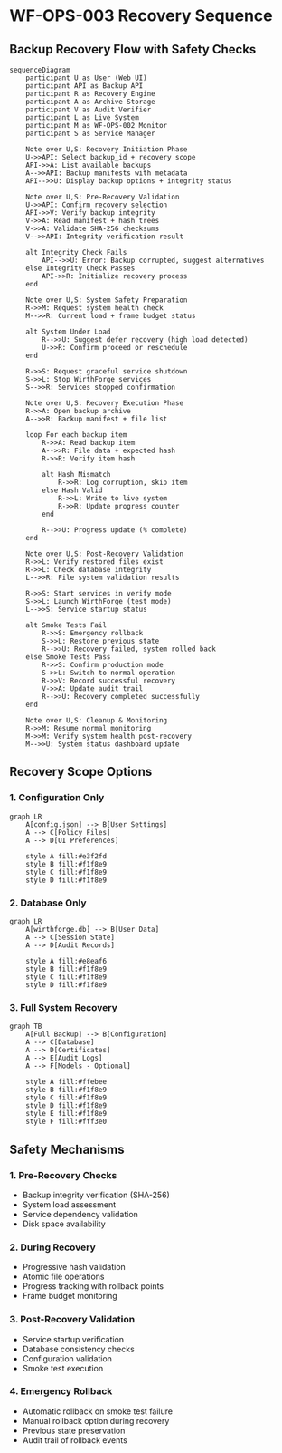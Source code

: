 # WF-OPS-003 Recovery Sequence

## Backup Recovery Flow with Safety Checks

```mermaid
sequenceDiagram
    participant U as User (Web UI)
    participant API as Backup API
    participant R as Recovery Engine
    participant A as Archive Storage
    participant V as Audit Verifier
    participant L as Live System
    participant M as WF-OPS-002 Monitor
    participant S as Service Manager

    Note over U,S: Recovery Initiation Phase
    U->>API: Select backup_id + recovery scope
    API->>A: List available backups
    A-->>API: Backup manifests with metadata
    API-->>U: Display backup options + integrity status

    Note over U,S: Pre-Recovery Validation
    U->>API: Confirm recovery selection
    API->>V: Verify backup integrity
    V->>A: Read manifest + hash trees
    V->>A: Validate SHA-256 checksums
    V-->>API: Integrity verification result
    
    alt Integrity Check Fails
        API-->>U: Error: Backup corrupted, suggest alternatives
    else Integrity Check Passes
        API->>R: Initialize recovery process
    end

    Note over U,S: System Safety Preparation
    R->>M: Request system health check
    M-->>R: Current load + frame budget status
    
    alt System Under Load
        R-->>U: Suggest defer recovery (high load detected)
        U->>R: Confirm proceed or reschedule
    end

    R->>S: Request graceful service shutdown
    S->>L: Stop WirthForge services
    S-->>R: Services stopped confirmation

    Note over U,S: Recovery Execution Phase
    R->>A: Open backup archive
    A-->>R: Backup manifest + file list
    
    loop For each backup item
        R->>A: Read backup item
        A-->>R: File data + expected hash
        R->>R: Verify item hash
        
        alt Hash Mismatch
            R->>R: Log corruption, skip item
        else Hash Valid
            R->>L: Write to live system
            R->>R: Update progress counter
        end
        
        R-->>U: Progress update (% complete)
    end

    Note over U,S: Post-Recovery Validation
    R->>L: Verify restored files exist
    R->>L: Check database integrity
    L-->>R: File system validation results

    R->>S: Start services in verify mode
    S->>L: Launch WirthForge (test mode)
    L-->>S: Service startup status

    alt Smoke Tests Fail
        R->>S: Emergency rollback
        S->>L: Restore previous state
        R-->>U: Recovery failed, system rolled back
    else Smoke Tests Pass
        R->>S: Confirm production mode
        S->>L: Switch to normal operation
        R->>V: Record successful recovery
        V->>A: Update audit trail
        R-->>U: Recovery completed successfully
    end

    Note over U,S: Cleanup & Monitoring
    R->>M: Resume normal monitoring
    M->>M: Verify system health post-recovery
    M-->>U: System status dashboard update
```

## Recovery Scope Options

### 1. Configuration Only
```mermaid
graph LR
    A[config.json] --> B[User Settings]
    A --> C[Policy Files]
    A --> D[UI Preferences]
    
    style A fill:#e3f2fd
    style B fill:#f1f8e9
    style C fill:#f1f8e9
    style D fill:#f1f8e9
```

### 2. Database Only
```mermaid
graph LR
    A[wirthforge.db] --> B[User Data]
    A --> C[Session State]
    A --> D[Audit Records]
    
    style A fill:#e8eaf6
    style B fill:#f1f8e9
    style C fill:#f1f8e9
    style D fill:#f1f8e9
```

### 3. Full System Recovery
```mermaid
graph TB
    A[Full Backup] --> B[Configuration]
    A --> C[Database]
    A --> D[Certificates]
    A --> E[Audit Logs]
    A --> F[Models - Optional]
    
    style A fill:#ffebee
    style B fill:#f1f8e9
    style C fill:#f1f8e9
    style D fill:#f1f8e9
    style E fill:#f1f8e9
    style F fill:#fff3e0
```

## Safety Mechanisms

### 1. Pre-Recovery Checks
- Backup integrity verification (SHA-256)
- System load assessment
- Service dependency validation
- Disk space availability

### 2. During Recovery
- Progressive hash validation
- Atomic file operations
- Progress tracking with rollback points
- Frame budget monitoring

### 3. Post-Recovery Validation
- Service startup verification
- Database consistency checks
- Configuration validation
- Smoke test execution

### 4. Emergency Rollback
- Automatic rollback on smoke test failure
- Manual rollback option during recovery
- Previous state preservation
- Audit trail of rollback events

